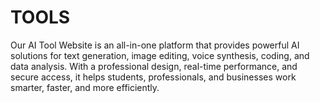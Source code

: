 # TOOLS
Our AI Tool Website is an all-in-one platform that provides powerful AI solutions for text generation, image editing, voice synthesis, coding, and data analysis. With a professional design, real-time performance, and secure access, it helps students, professionals, and businesses work smarter, faster, and more efficiently.
